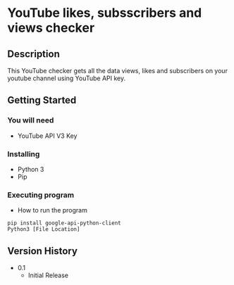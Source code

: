 # YouTube likes, subsscribers and views checker

## Description

This YouTube checker gets all the data views, likes and subscribers on your youtube channel using YouTube API key.

## Getting Started

### You will need

* YouTube API V3 Key

### Installing

* Python 3
* Pip

### Executing program

* How to run the program
```
pip install google-api-python-client
Python3 [File Location]
```

## Version History

* 0.1
    * Initial Release
